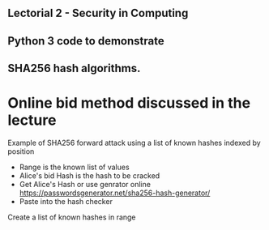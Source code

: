 ## Lectorial 2 - Security in Computing

## Python 3 code to demonstrate

## SHA256 hash algorithms.

# Online bid method discussed in the lecture

Example of SHA256 forward attack using a list of known hashes indexed by position

- Range is the known list of values
- Alice's bid Hash is the hash to be cracked
- Get Alice's Hash or use genrator online https://passwordsgenerator.net/sha256-hash-generator/
- Paste into the hash checker

Create a list of known hashes in range

